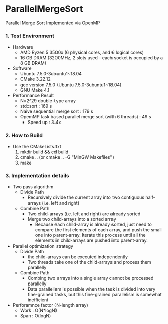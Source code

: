 # ParallelMergeSort
Parallel Merge Sort Implemented via OpenMP
 
### 1. Test Environment
- Hardware
    - AMD Ryzen 5 3500x (6 physical cores, and 6 logical cores)  
    - 16 GB DRAM (3200MHz, 2 slots used - each socket is occupied by a 8 GB DRAM)  
- Software
    - Ubuntu 7.5.0-3ubuntu1~18.04
    - CMake 3.22.12 
    - gcc version 7.5.0 (Ubuntu 7.5.0-3ubuntu1~18.04)  
    - GNU Make 4.1  
- Performance Result
    - N=2^29 double-type array
    - std::sort : 169 s
    - Naive sequential merge sort : 179 s
    - OpemMP task based parallel merge sort (with 6 threads) : 49 s
        - Speed up : 3.4x

### 2. How to Build
- Use the CMakeLists.txt  
    1. mkdir build && cd build  
    2. cmake .. (or cmake .. -G "MinGW Makefiles")  
    3. make  

### 3. Implementation details
- Two pass algorithm
    - Divide Path 
        - Recursively divide the current array into two contiguous half-arrays (i.e. left and right)
    - Combine Path
        - Two child-arrays (i.e. left and right) are already sorted
        - Merge two child-arrays into a sorted array 
            - Because each child-array is already sorted, just need to compare the first elements of each array, and push the small one into parent-array. Iterate this process until all the elements in child-arrays are pushed into parent-array.
- Parallel optimization strategy
    - Divide Path 
        -  the child-arrays can be executed independently
        - Two threads take one of the child-arrays and process them parallelly
    - Combine Path
        - Combing two arrays into a single array cannot be processed parallelly 
        - Data parallelism is possible when the task is divided into very fine-grained tasks, but this fine-grained parallelism is somewhat inefficient
- Perforamnce factor (N-length array)
    - Work : O(N*logN)
    - Span : O(logN)
